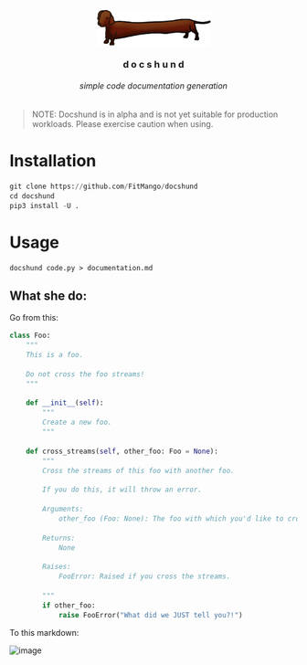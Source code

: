 <p align=center><img align=center src='docshund.png' width=200 /></p>
<h3 align=center>d o c s h u n d</h3>
<h6 align=center>simple code documentation generation</h6>

> NOTE: Docshund is in alpha and is not yet suitable for production workloads. Please exercise caution when using.

# Installation

```python
git clone https://github.com/FitMango/docshund
cd docshund
pip3 install -U .
```

# Usage

```shell
docshund code.py > documentation.md
```

## What she do:

Go from this:

```python
class Foo:
    """
    This is a foo.

    Do not cross the foo streams!
    """

    def __init__(self):
        """
        Create a new foo.
        """

    def cross_streams(self, other_foo: Foo = None):
        """
        Cross the streams of this foo with another foo.

        If you do this, it will throw an error.

        Arguments:
            other_foo (Foo: None): The foo with which you'd like to cross streams

        Returns:
            None

        Raises:
            FooError: Raised if you cross the streams.

        """
        if other_foo:
            raise FooError("What did we JUST tell you?!")
```

To this markdown:

![image](https://user-images.githubusercontent.com/693511/46500667-5f04dc80-c7f1-11e8-8ea5-63b5466ba72c.png)
